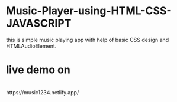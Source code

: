 # Music-Player-using-HTML-CSS-JAVASCRIPT
this is simple music playing app with help of basic CSS design and HTMLAudioElement.
<h1>live demo on</h1>
<br>
https://music1234.netlify.app/

